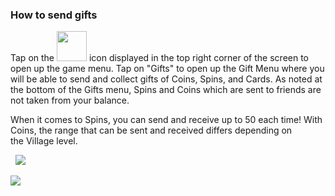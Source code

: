 ### How to send gifts
Tap on the <img src="https://moonactive.zendesk.com/hc/article_attachments/360004333474/menu_icon.png" width='48'> icon displayed in the top right corner of the screen to open up the game menu. Tap on "Gifts" to open up the Gift Menu where you will be able to send and collect gifts of Coins, Spins, and Cards. As noted at the bottom of the Gifts menu, Spins and Coins which are sent to friends are not taken from your balance. 

When it comes to Spins, you can send and receive up to 50 each time! With Coins, the range that can be sent and received differs depending on the Village level. 

 
![](https://moonactive.zendesk.com/hc/article_attachments/360004361093/Screenshot_20180426-145648_Coin_Master.jpg)

![](https://moonactive.zendesk.com/hc/article_attachments/360004333754/Screenshot_20180426-145625_Coin_Master.jpg)

